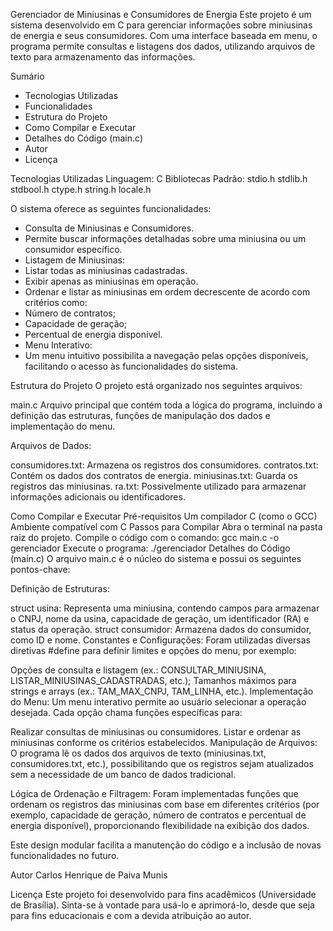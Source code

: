 Gerenciador de Miniusinas e Consumidores de Energia
Este projeto é um sistema desenvolvido em C para gerenciar informações sobre miniusinas de energia e seus consumidores. Com uma interface baseada em menu, o programa permite consultas e listagens dos dados, utilizando arquivos de texto para armazenamento das informações.

Sumário
- Tecnologias Utilizadas
- Funcionalidades
- Estrutura do Projeto
- Como Compilar e Executar
- Detalhes do Código (main.c)
- Autor
- Licença
  
Tecnologias Utilizadas
Linguagem: C
Bibliotecas Padrão:
stdio.h
stdlib.h
stdbool.h
ctype.h
string.h
locale.h

O sistema oferece as seguintes funcionalidades:
- Consulta de Miniusinas e Consumidores.
- Permite buscar informações detalhadas sobre uma miniusina ou um consumidor específico.
- Listagem de Miniusinas:
- Listar todas as miniusinas cadastradas.
- Exibir apenas as miniusinas em operação.
- Ordenar e listar as miniusinas em ordem decrescente de acordo com critérios como:
- Número de contratos;
- Capacidade de geração;
- Percentual de energia disponível.
- Menu Interativo:
- Um menu intuitivo possibilita a navegação pelas opções disponíveis, facilitando o acesso às funcionalidades do sistema.

Estrutura do Projeto
O projeto está organizado nos seguintes arquivos:

main.c
Arquivo principal que contém toda a lógica do programa, incluindo a definição das estruturas, funções de manipulação dos dados e implementação do menu.

Arquivos de Dados:

consumidores.txt: Armazena os registros dos consumidores.
contratos.txt: Contém os dados dos contratos de energia.
miniusinas.txt: Guarda os registros das miniusinas.
ra.txt: Possivelmente utilizado para armazenar informações adicionais ou identificadores.

Como Compilar e Executar
Pré-requisitos
Um compilador C (como o GCC)
Ambiente compatível com C
Passos para Compilar
Abra o terminal na pasta raiz do projeto.
Compile o código com o comando:
gcc main.c -o gerenciador
Execute o programa:
./gerenciador
Detalhes do Código (main.c)
O arquivo main.c é o núcleo do sistema e possui os seguintes pontos-chave:

Definição de Estruturas:

struct usina: Representa uma miniusina, contendo campos para armazenar o CNPJ, nome da usina, capacidade de geração, um identificador (RA) e status da operação.
struct consumidor: Armazena dados do consumidor, como ID e nome.
Constantes e Configurações:
Foram utilizadas diversas diretivas #define para definir limites e opções do menu, por exemplo:

Opções de consulta e listagem (ex.: CONSULTAR_MINIUSINA, LISTAR_MINIUSINAS_CADASTRADAS, etc.);
Tamanhos máximos para strings e arrays (ex.: TAM_MAX_CNPJ, TAM_LINHA, etc.).
Implementação do Menu:
Um menu interativo permite ao usuário selecionar a operação desejada. Cada opção chama funções específicas para:

Realizar consultas de miniusinas ou consumidores.
Listar e ordenar as miniusinas conforme os critérios estabelecidos.
Manipulação de Arquivos:
O programa lê os dados dos arquivos de texto (miniusinas.txt, consumidores.txt, etc.), possibilitando que os registros sejam atualizados sem a necessidade de um banco de dados tradicional.

Lógica de Ordenação e Filtragem:
Foram implementadas funções que ordenam os registros das miniusinas com base em diferentes critérios (por exemplo, capacidade de geração, número de contratos e percentual de energia disponível), proporcionando flexibilidade na exibição dos dados.

Este design modular facilita a manutenção do código e a inclusão de novas funcionalidades no futuro.

Autor
Carlos Henrique de Paiva Munis

Licença
Este projeto foi desenvolvido para fins acadêmicos (Universidade de Brasília). Sinta-se à vontade para usá-lo e aprimorá-lo, desde que seja para fins educacionais e com a devida atribuição ao autor.
